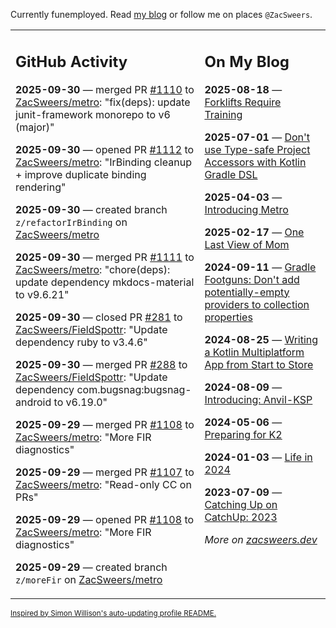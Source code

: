 Currently funemployed. Read [my blog](https://zacsweers.dev/) or follow me on places `@ZacSweers`.

<table><tr><td valign="top" width="60%">

## GitHub Activity
<!-- githubActivity starts -->
**2025-09-30** — merged PR [#1110](https://github.com/ZacSweers/metro/pull/1110) to [ZacSweers/metro](https://github.com/ZacSweers/metro): "fix(deps): update junit-framework monorepo to v6 (major)"

**2025-09-30** — opened PR [#1112](https://github.com/ZacSweers/metro/pull/1112) to [ZacSweers/metro](https://github.com/ZacSweers/metro): "IrBinding cleanup + improve duplicate binding rendering"

**2025-09-30** — created branch `z/refactorIrBinding` on [ZacSweers/metro](https://github.com/ZacSweers/metro)

**2025-09-30** — merged PR [#1111](https://github.com/ZacSweers/metro/pull/1111) to [ZacSweers/metro](https://github.com/ZacSweers/metro): "chore(deps): update dependency mkdocs-material to v9.6.21"

**2025-09-30** — closed PR [#281](https://github.com/ZacSweers/FieldSpottr/pull/281) to [ZacSweers/FieldSpottr](https://github.com/ZacSweers/FieldSpottr): "Update dependency ruby to v3.4.6"

**2025-09-30** — merged PR [#288](https://github.com/ZacSweers/FieldSpottr/pull/288) to [ZacSweers/FieldSpottr](https://github.com/ZacSweers/FieldSpottr): "Update dependency com.bugsnag:bugsnag-android to v6.19.0"

**2025-09-29** — merged PR [#1108](https://github.com/ZacSweers/metro/pull/1108) to [ZacSweers/metro](https://github.com/ZacSweers/metro): "More FIR diagnostics"

**2025-09-29** — merged PR [#1107](https://github.com/ZacSweers/metro/pull/1107) to [ZacSweers/metro](https://github.com/ZacSweers/metro): "Read-only CC on PRs"

**2025-09-29** — opened PR [#1108](https://github.com/ZacSweers/metro/pull/1108) to [ZacSweers/metro](https://github.com/ZacSweers/metro): "More FIR diagnostics"

**2025-09-29** — created branch `z/moreFir` on [ZacSweers/metro](https://github.com/ZacSweers/metro)
<!-- githubActivity ends -->
</td><td valign="top" width="40%">

## On My Blog
<!-- blog starts -->
**2025-08-18** — [Forklifts Require Training](https://www.zacsweers.dev/forklifts-require-training/)

**2025-07-01** — [Don't use Type-safe Project Accessors with Kotlin Gradle DSL](https://www.zacsweers.dev/dont-use-type-safe-project-accessors-with-kotlin-gradle-dsl/)

**2025-04-03** — [Introducing Metro](https://www.zacsweers.dev/introducing-metro/)

**2025-02-17** — [One Last View of Mom](https://www.zacsweers.dev/one-last-view-of-mom/)

**2024-09-11** — [Gradle Footguns: Don't add potentially-empty providers to collection properties](https://www.zacsweers.dev/gradle-footgun-adding-empty-providers-to-collection-properties/)

**2024-08-25** — [Writing a Kotlin Multiplatform App from Start to Store](https://www.zacsweers.dev/writing-a-kotlin-multiplatform-app-from-start-to-store/)

**2024-08-09** — [Introducing: Anvil-KSP](https://www.zacsweers.dev/introducing-anvil-ksp/)

**2024-05-06** — [Preparing for K2](https://www.zacsweers.dev/preparing-for-k2/)

**2024-01-03** — [Life in 2024](https://www.zacsweers.dev/life-in-2024/)

**2023-07-09** — [Catching Up on CatchUp: 2023](https://www.zacsweers.dev/catching-up-on-catchup-2023/)
<!-- blog ends -->
_More on [zacsweers.dev](https://zacsweers.dev/)_
</td></tr></table>

<sub><a href="https://simonwillison.net/2020/Jul/10/self-updating-profile-readme/">Inspired by Simon Willison's auto-updating profile README.</a></sub>
